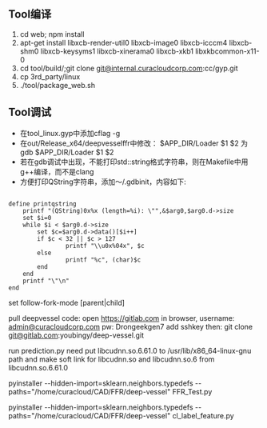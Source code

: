 ## Tool编译
1. cd web; npm install
2. apt-get install libxcb-render-util0 libxcb-image0 libxcb-icccm4  libxcb-shm0 libxcb-keysyms1 libxcb-xinerama0 libxcb-xkb1 libxkbcommon-x11-0
3. cd tool/build/;git clone git@internal.curacloudcorp.com:cc/gyp.git
4. cp 3rd_party/linux
4. ./tool/package_web.sh

## Tool调试
* 在tool_linux.gyp中添加cflag -g
* 在out/Release_x64/deepvesselffr中修改：
  $APP_DIR/Loader $1 $2 为 gdb $APP_DIR/Loader $1 $2
* 若在gdb调试中出现，不能打印std::string格式字符串，则在Makefile中用g++编译，而不是clang
* 方便打印QString字符串，添加～/.gdbinit，内容如下:

```

define printqstring 
    printf "(QString)0x%x (length=%i): \"",&$arg0,$arg0.d->size
    set $i=0
    while $i < $arg0.d->size
        set $c=$arg0.d->data()[$i++]
        if $c < 32 || $c > 127
                printf "\\u0x%04x", $c
        else
                printf "%c", (char)$c
        end
    end
    printf "\"\n"
end

```

set follow-fork-mode [parent|child]

pull deepvessel code: open  https://gitlab.com in browser,  username: admin@curacloudcorp.com pw: Drongeekgen7 add sshkey  then: git clone git@gitlab.com:youbingy/deep-vessel.git

run prediction.py need put libcudnn.so.6.61.0 to /usr/lib/x86_64-linux-gnu path  and make soft link for libcudnn.so and libcudnn.so.6 from libcudnn.so.6.61.0

pyinstaller --hidden-import=sklearn.neighbors.typedefs --paths="/home/curacloud/CAD/FFR/deep-vessel" FFR_Test.py

pyinstaller --hidden-import=sklearn.neighbors.typedefs --paths="/home/curacloud/CAD/FFR/deep-vessel" cl_label_feature.py